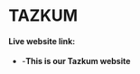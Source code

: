 <h1>TAZKUM</h1>

<h4>Live website link:</h4>

<ul>
<li>
-<b>This is our Tazkum website<b>
</li>
</ul>
